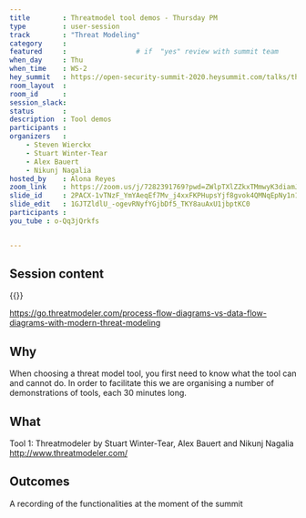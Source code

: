 ```yaml
---
title        : Threatmodel tool demos - Thursday PM
type         : user-session
track        : "Threat Modeling"
category     :
featured     :                 # if  "yes" review with summit team
when_day     : Thu
when_time    : WS-2
hey_summit   : https://open-security-summit-2020.heysummit.com/talks/threatmodel-tool-demos-thursday-pm-2pm-bst/
room_layout  :
room_id      : 
session_slack: 
status       : 
description  : Tool demos
participants :
organizers   :
    - Steven Wierckx
    - Stuart Winter-Tear
    - Alex Bauert
    - Nikunj Nagalia
hosted_by    : Alona Reyes
zoom_link    : https://zoom.us/j/7282391769?pwd=ZWlpTXlZZkxTMmwyK3diamJIemw5UT09
slide_id     : 2PACX-1vTNzF_YmYAeqEf7Mv_j4xxFKPHupsYjf8gvok4QMNqEpNy1n1bSgWBBSz7OtYWqk6PDHSGJajlaDoL_
slide_edit   : 1GJTZldlU_-ogevRNyfYGjbDf5_TKY8auAxU1jbptKC0
participants :
you_tube : o-Qq3jQrkfs


---
```


## Session content

{{<pdf src="https://github.com/OpenSecuritySummit/oss2020/raw/master/content/outcomes/presentation/VAST%20ONE%20SHEET.pdf">}}
    
https://go.threatmodeler.com/process-flow-diagrams-vs-data-flow-diagrams-with-modern-threat-modeling

## Why
When choosing a threat model tool, you first need to know what the tool can and cannot do. In order to facilitate this we are organising a number of demonstrations of tools, each 30 minutes long.

## What
Tool 1: Threatmodeler by Stuart Winter-Tear, Alex Bauert and Nikunj Nagalia
http://www.threatmodeler.com/


## Outcomes
A recording of the functionalities at the moment of the summit


